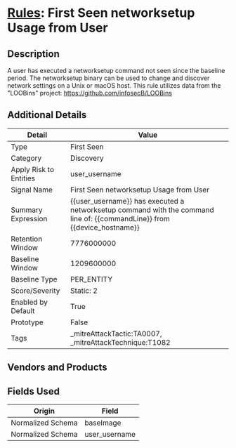 # [Rules](README.md): First Seen networksetup Usage from User

## Description
A user has executed a networksetup command not seen since the baseline period. The networksetup binary can be used to change and discover network settings on a Unix or macOS host. This rule utilizes data from the "LOOBins" project: https://github.com/infosecB/LOOBins

## Additional Details
|Detail|Value|
|----|----|
|Type|First Seen|
|Category|Discovery|
|Apply Risk to Entities|user_username|
|Signal Name|First Seen networksetup Usage from User|
|Summary Expression|{{user_username}} has executed a networksetup command with the command line of: {{commandLine}}  from {{device_hostname}}|
|Retention Window|7776000000|
|Baseline Window|1209600000|
|Baseline Type|PER_ENTITY|
|Score/Severity|Static: 2|
|Enabled by Default|True|
|Prototype|False|
|Tags|_mitreAttackTactic:TA0007, _mitreAttackTechnique:T1082|
## Vendors and Products


## Fields Used

|Origin|Field|
|----|----|
|Normalized Schema|baseImage|
|Normalized Schema|user_username|



